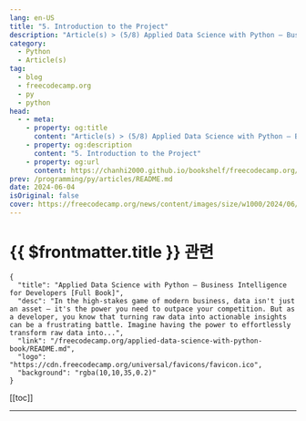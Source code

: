 ```yaml
---
lang: en-US
title: "5. Introduction to the Project"
description: "Article(s) > (5/8) Applied Data Science with Python – Business Intelligence for Developers [Full Book]"
category: 
  - Python
  - Article(s)
tag: 
  - blog
  - freecodecamp.org
  - py
  - python
head:
  - - meta:
    - property: og:title
      content: "Article(s) > (5/8) Applied Data Science with Python – Business Intelligence for Developers [Full Book]"
    - property: og:description
      content: "5. Introduction to the Project"
    - property: og:url
      content: https://chanhi2000.github.io/bookshelf/freecodecamp.org/applied-data-science-with-python-book/5-introduction-to-the-project.html
prev: /programming/py/articles/README.md
date: 2024-06-04
isOriginal: false
cover: https://freecodecamp.org/news/content/images/size/w1000/2024/06/Applied-Data-Science-with-Python-Cover-Version-2--1-.png
---
```


# {{ $frontmatter.title }} 관련

```component VPCard
{
  "title": "Applied Data Science with Python – Business Intelligence for Developers [Full Book]",
  "desc": "In the high-stakes game of modern business, data isn't just an asset – it's the power you need to outpace your competition. But as a developer, you know that turning raw data into actionable insights can be a frustrating battle. Imagine having the power to effortlessly transform raw data into...",
  "link": "/freecodecamp.org/applied-data-science-with-python-book/README.md",
  "logo": "https://cdn.freecodecamp.org/universal/favicons/favicon.ico",
  "background": "rgba(10,10,35,0.2)"
}
```

[[toc]]

---

<SiteInfo
  name="Applied Data Science with Python – Business Intelligence for Developers [Full Book]"
  desc="In the high-stakes game of modern business, data isn't just an asset – it's the power you need to outpace your competition. But as a developer, you know that turning raw data into actionable insights can be a frustrating battle. Imagine having the power to effortlessly transform raw data into..."
  url="https://freecodecamp.org/news/applied-data-science-with-python-book/"
  logo="https://cdn.freecodecamp.org/universal/favicons/favicon.ico"
  preview="https://freecodecamp.org/news/content/images/size/w1000/2024/06/Applied-Data-Science-with-Python-Cover-Version-2--1-.png"/>

<!-- TODO: 작성 -->

<!-- 
If you're ready to launch a career in data analytics, data science, or software engineering, this project provides hands-on experience to accelerate your journey. 

Leveraging the SuperStore dataset, we'll perform a comprehensive analysis that equips you with techniques applicable across diverse industries. This project emphasizes customer segmentation while building a robust data analysis skillset.

---

## The Problem: Untapped Data Potential

The sheer volume of data available to modern organizations is staggering, yet many lack the expertise to transform this data into actionable insights. This leads to missed opportunities for revenue growth, customer acquisition, and operational efficiency.

80% to 90% of the world's data is unstructured (<a href="https://deep-talk.ai/blog-posts/80-of-the-worlds-data-is-unstructured">Source</a>). Only 27% of executives can say they have a substantial amount of the data being generated from their customers (<a href="https://images.forbes.com/forbesinsights/StudyPDFs/SAS-DataElevatesTheConsumerExperience-REPORT.pdf">Source</a>). The value of the data economy in the EU is predicted to increase to over €550 billion by 2025 (<a href="https://consultancy.uk/news/32191/europes-data-economies-worth-550-billion-by-2025">Source</a>).

---

## The Solution: Strategic Data Analysis with the SuperStore Dataset

In this project, we'll tackle this challenge head-on by conducting a comprehensive exploratory data analysis of the SuperStore dataset. Utilizing **Python** and **Pandas** within the **Google Colab** environment, we'll uncover hidden patterns, trends, and correlations that can inform strategic business decisions. Through this process, you'll learn to:

- **Segment Customers:**  Delve into customer demographics, purchase behavior, and geographic location to identify distinct customer groups and tailor marketing strategies accordingly.
<li>**Analyze Sales Trends:** Uncover seasonal fluctuations, identify top-selling products, and pinpoint areas for potential growth.
<li>**Unpack Geographic Insights:** Examine sales and customer distribution across different regions, identifying potential opportunities for expansion or optimization.
<li>**Assess Product Performance:** Evaluate the success of individual products and product categories, guiding inventory management, marketing efforts, and product development decisions.

---

## Beyond Analysis: Effective Communication

This project goes beyond analysis, teaching you to effectively communicate your findings to stakeholders. You'll learn to visualize data clearly, craft compelling narratives, and present actionable recommendations.

This project will serve as a guided exploration of the SuperStore dataset. By drawing on proven techniques, you'll gain the confidence to apply these skills to diverse data challenges.

We'll delve deeper than simple analysis, exploring customer segmentation's critical role within a broader data-driven strategy. You'll learn to communicate insights effectively for maximum impact.

This project will give you the hands-on experience and foundational tools you need to excel in data analyst, data scientist, and other data-driven roles. 

You'll need a few things before you get started:

- The analysis utilizes the "Superstore Sales Dataset" <a href="https://kaggle.com/datasets/rohitsahoo/sales-forecasting/data">available on Kaggle here</a>.
- For ease of use and to facilitate collaboration, a working copy of the analysis is <a href="https://colab.research.google.com/drive/1dOJO3X33GuDLvn_eb-oFEgbgAofTpwjA?usp=sharing">accessible via Google Colab here</a>.

---

## 5.1 Introduction to the Project

As a developer, you know the power of data. But have you ever harnessed that power to drive real-world business outcomes? The Superstore Analytics Project is your opportunity to do just that. This chapter will help you:

- **Become a Customer Insights Strategist:** Uncover the hidden motivations behind customer behavior. Using Python libraries like Pandas and Scikit-learn, you'll segment customers into actionable groups and identify opportunities for personalized marketing that truly resonates.
- **Pioneer New Markets and Optimize Supply Chains:** Spatial analysis isn't just for maps – it's a powerful tool for identifying high-potential markets and streamlining logistics. Leverage libraries like Folium and NumPy to visualize data and guide strategic expansion decisions.
- **Drive Revenue with High-Value Customer Retention:** The Pareto principle applies to customers too: a small percentage drive a large portion of revenue. Identify these VIPs through data analysis, then develop tailored strategies to maximize their lifetime value.
- **Master the Art of Product Profitability Analysis:** Pandas and Matplotlib/Seaborn will be your allies as you dive into product sales data. Unearth top performers, uncover emerging trends, and make data-driven recommendations to optimize inventory and boost profitability.
- **Elevate Store Performance through Location Intelligence:** GeoPandas and Plotly are your tools for unlocking insights hidden in store location data. Identify underperforming stores, benchmark against high performers, and make targeted recommendations for improvement.
- **Transform Operations through Data-Driven Optimization:** Every step in the customer journey leaves a data trail. Analyze it to identify bottlenecks, streamline processes, and create a frictionless customer experience. Your mastery of Pandas, Seaborn, and network analysis will make you an invaluable asset.

Now let's dive in.

---

## The Superstore Sales Dataset: A Resource for Retail Analysis and Forecasting

This comprehensive dataset offers four years of detailed sales records from a global superstore. It provides a valuable foundation for us to understand customer behavior, optimize operations, and accurately predict future trends.

![Screenshot from the Superstore dataset](https://freecodecamp.org/news/content/images/2024/05/Screenshot-2024-05-09-at-11.11.02.png)

**Dataset Contents:**

- **Granular Sales Data:** Includes order dates, product categories, shipping methods, customer demographics, and sales figures.
- **Time Series Analysis:** Daily data enables the examination of short and long-term sales patterns, along with the influence of seasons, promotions, and other relevant events.
- **User-Friendly Format:** The dataset's structure is clear and well-organized, facilitating analysis for data professionals at various experience levels.

**Potential Applications:**

- **Exploratory Data Analysis (EDA):** Discover patterns within the data, revealing high-demand periods, top products, and customer preferences.
- **Predictive Modeling:** Develop time series forecasting models to anticipate sales with increased precision. This informs decision-making around inventory, resource allocation, and marketing campaigns.
- **Strategic Optimization:** Translate data-driven insights into actions that improve operational efficiency, promotional effectiveness, and overall profitability.

**Dataset Advantages:**

- **Real-World Complexity:** Data mirrors the multifaceted nature of a global retail operation, offering greater realism than simulated datasets.
- **Adaptive to Your Needs:** Supports a range of analytical techniques, from basic trend identification to sophisticated forecasting methodologies.

This dataset can help you learn how to unlock valuable insights from real-world retail data – that's why we're using it here.

---

## Analyzing The Results

### -customer-segmentation-1">Customer Segmentation

<img src="https://freecodecamp.org/news/content/images/2024/05/image-18.png" alt="Image" width="428" height="411" loading="lazy">
*Distribution of Clients - Consumer, Corporate, Home Office*

### -understanding-the-distribution-and-impact-of-customer-segments">Understanding the Distribution and Impact of Customer Segments

The analysis of our SuperStore dataset highlights a pivotal aspect of business strategy—customer segmentation. 

As you can see in the "Distribution of Clients" pie chart above, our customers are divided into three primary categories: Consumer (52.1%), Corporate (30.1%), and Home Office (17.8%). These segments reveal the diversity within our customer base and underscore the need for tailored marketing strategies.

<img src="https://freecodecamp.org/news/content/images/2024/05/image-19.png" alt="Image" width="567" height="455" loading="lazy">
*Sales per Customer Category*

### Aligning Sales Focus with Customer Segmentation

If we explore further into the "Sales per Customer Category" data, we'll find a compelling story. While consumers make up over half of our customer base, they contribute to 50.8% of total sales, closely aligning with their distribution.

Conversely, corporate clients, though only 30.1% of our base, account for a substantial 30.4% of sales. 

Home office clients, despite being the smallest segment, contribute 18.8% of sales, indicating a higher purchase value per transaction compared to their overall presence.

---

## Strategic Marketing Action Plan with Targeted Initiatives

Because our consumer base is very diverse, and each segment demonstrates distinct purchasing behaviors, this means we'll need to create a tailored marketing approach to maximize sales and profitability. 

This strategic plan aims to address the unique needs and preferences of each segment while driving overall business growth.

### Create Segment-Specific Marketing Campaigns

1. **Consumer Segment (Majority):**

Consumers represent the largest segment, offering the greatest potential for high-volume sales through broad-reaching campaigns.

**Objective:** Capture mass market attention and drive high-volume sales.

**Tactics:**

- **Multi-Channel Campaigns:** Utilize TV, radio, print, online advertising, and social media to reach a wide audience.
- **Seasonal Promotions:** Capitalize on holidays and special events with themed campaigns and limited-time offers.
- **Influencer Marketing:** Partner with popular figures for engaging content to create brand awareness and drive conversions.
- **Referral Programs:** Encourage word-of-mouth marketing by offering incentives for customer referrals, leveraging their strong presence.
- **Corporate Clients:** Corporate clients, while a smaller segment, contribute significantly to sales, indicating a higher average order value and the potential for long-term partnerships.

**Objective:** Position as a trusted partner offering scalable, tailored solutions for businesses.

**Tactics:**

- **Content Marketing:** Publish whitepapers, case studies, and thought leadership articles showcasing industry expertise and building credibility.
- **Account-Based Marketing (ABM):** Develop personalized campaigns for high-value accounts, focusing on building relationships and addressing specific pain points.
- **Webinars and Workshops:** Host educational events showcasing products and services tailored for business needs, emphasizing scalability and customization.
- **Trade Shows and Conferences:** Network with potential clients and demonstrate solutions in a professional setting, establishing direct relationships.
- **Home Office Professionals:** Despite being the smallest segment, home office professionals demonstrate a higher purchase value per transaction, indicating a willingness to invest in premium products and services.

**Objective:** Cultivate a premium brand image for remote workers and freelancers.

**Tactics:**

- **Targeted Email Marketing:** Send personalized offers based on browsing/purchase history, catering to individual needs and preferences.
<li>**Social Media Engagement:** Foster community in targeted groups, offering tips and resources to build a loyal following and establish thought leadership.
<li>**Affiliate Marketing:** Partner with relevant blogs and websites to promote products and services, reaching a targeted audience of home office professionals.
<li>**Premium Subscription Service:** Offer exclusive discounts, early access, and personalized support to enhance the value proposition for this discerning segment.

### Optimized Product Offerings

- **Action:** Analyze sales data, feedback, and trends.
- **Outcome:** Tailored product assortments and strategic innovation to meet segment needs, ensuring relevance and maximizing sales potential.

### Customized Loyalty Programs

Loyalty programs can enhance customer retention and lifetime value, but the incentives must be tailored to resonate with each segment's priorities.

- **Consumer Segment:** Offer points-based rewards, exclusive access, personalized offers, and birthday rewards to appeal to their desire for value and recognition.
- **Corporate Clients:** Implement tiered programs with volume discounts, account management, priority support, and customized solutions to cater to their focus on cost-effectiveness and efficiency.
- **Home Office Professionals:** Provide subscription-based programs with personalized discounts, early access to new products, exclusive content, and priority support to cater to their need for convenience and specialized solutions.

### Dynamic Pricing Strategies

Dynamic pricing can optimize profitability by aligning prices with each segment's perceived value and purchasing power.

- **Action:** Implement algorithms considering demand, seasonality, competitor pricing, and customer behavior.
- **Outcome:** Optimized pricing for each segment, maximizing profitability and sales conversions while remaining competitive.

### -predictive-analytics-for-proactive-decision-making">Predictive Analytics for Proactive Decision-Making

Predictive analytics enables data-driven decision-making, allowing for proactive inventory management, targeted marketing campaigns, and personalized customer experiences.

- **Action:** Leverage analytics to forecast buying behavior, identify trends, and personalize offers.
- **Outcome:** Proactive inventory management to avoid stockouts and overstocking, targeted marketing campaigns that resonate with each segment's unique preferences, and enhanced customer experience through personalized recommendations and offers.

The SuperStore dataset analysis unequivocally demonstrates the criticality of customer segmentation for strategic planning and execution. It provides a comprehensive framework to leverage customer insights for optimized business outcomes.

A data-driven approach acknowledging the unique characteristics and preferences of each customer segment is paramount to sustainable growth. This involves tailoring marketing campaigns, product offerings, loyalty programs, and pricing strategies.

By understanding customer behavior and preferences, your organization can:

- **Enhance Engagement:** Develop targeted campaigns addressing specific pain points and aspirations.
- **Improve Satisfaction:** Provide personalized experiences and offerings catering to unique needs.
- **Drive Revenue:** Optimize pricing, product mix, and promotions based on purchasing power and behavior.

Integrating data-driven insights into strategic initiatives enables informed decision-making, resource optimization, and competitive advantage. 

---

## Customer Loyalty

The following analysis seeks to pinpoint the key customer segments within our dataset that significantly influence business outcomes. Our goal is to unearth the characteristics and behaviors of high-value customers, enabling targeted strategies to enhance retention, loyalty, and ultimately drive growth. 

By delving into purchasing patterns, demographics, and engagement metrics, we will uncover hidden opportunities and prioritize actions that maximize customer lifetime value. 

Below you can see the code we'll run and the output it generates:

```py
# Group the data by Customer ID, Customer Name, Segments, and calculate the frequency of orders for each customer
customer_order_frequency = df.groupby(['Customer ID', 'Customer Name', 'Segment'])['Order ID'].count().reset_index()

# Rename the column to represent the frequency of orders
customer_order_frequency.rename(columns={'Order ID': 'Total Orders'}, inplace=True)

# Identify repeat customers (customers with order frequency greater than 1)
repeat_customers = customer_order_frequency[customer_order_frequency['Total Orders'] >= 1]

# Sort "repeat_customers" in descending order based on the "Order Frequency" column
repeat_customers_sorted = repeat_customers.sort_values(by='Total Orders', ascending=False)

# Print the result- the first 10 and reset index
print(repeat_customers_sorted.head(12).reset_index(drop=True))
```

```py
Customer ID        Customer Name      Segment  Total Orders
0     WB-21850        William Brown     Consumer            35
1     PP-18955           Paul Prost  Home Office            34
2     MA-17560         Matt Abelman  Home Office            34
3     JL-15835             John Lee     Consumer            33
4     CK-12205  Chloris Kastensmidt     Consumer            32
5     SV-20365          Seth Vernon     Consumer            32
6     JD-15895     Jonathan Doherty    Corporate            32
7     AP-10915       Arthur Prichep     Consumer            31
8     ZC-21910     Zuschuss Carroll     Consumer            31
9     EP-13915           Emily Phan     Consumer            31
10    LC-16870        Lena Cacioppo     Consumer            30
11    Dp-13240          Dean percer  Home Office            29
```

```py
# Group the data by customer IDs and calculate the total purchase (sales) for each customer
customer_sales = df.groupby(['Customer ID', 'Customer Name', 'Segment'])['Sales'].sum().reset_index()

# Sort the customers based on their total purchase in descending order to identify top spenders
top_spenders = customer_sales.sort_values(by='Sales', ascending=False)

# Print the top-spending customers
print(top_spenders.head(10).reset_index(drop=True)) 

Customer ID       Customer Name      Segment      Sales
0    SM-20320         Sean Miller  Home Office  25043.050
1    TC-20980        Tamara Chand    Corporate  19052.218
2    RB-19360        Raymond Buch     Consumer  15117.339
3    TA-21385        Tom Ashbrook  Home Office  14595.620
4    AB-10105       Adrian Barton     Consumer  14473.571
5    KL-16645        Ken Lonsdale     Consumer  14175.229
6    SC-20095        Sanjit Chand     Consumer  14142.334
7    HL-15040        Hunter Lopez     Consumer  12873.298
8    SE-20110        Sanjit Engle     Consumer  12209.438
9    CC-12370  Christopher Conant     Consumer  12129.07
```

### -understanding-repeat-purchase-behaviors">Understanding Repeat Purchase Behaviors

The repeat purchase behavior of our customers reveals who is coming back and how often. Our analysis shows that certain customers make frequent purchases, highlighting their loyalty and the effectiveness of our engagement strategies. 

For example, William Brown, a consumer, tops the list with 35 orders, indicating high engagement with our offerings.

### -action-points">Action Points:

- **Personalize Communication**: Tailor marketing messages and promotions to the needs and preferences of frequent buyers to maintain their interest and encourage continued patronage.
<li>**Reward Loyalty**: Implement a loyalty program that rewards repeat purchases, thereby increasing customer retention rates.
<li>**Feedback Collection**: Regularly gather feedback from repeat customers to refine product offerings and service delivery.

### Identifying and Nurturing Top Spenders

Assessing who spends the most within our customer segments provides a clear direction for resource allocation in marketing and customer service efforts. 

Sean Miller, from the Home Office segment, has the highest expenditure with over $25,000 spent. This information is crucial for developing targeted strategies that cater to high-value customers.

### Strategic Recommendations:

- **Enhanced Customer Support**: Offer dedicated support and exclusive services to top spenders to enhance their buying experience.
- **Custom Offers**: Create special offers that cater to the unique needs and preferences of the highest spenders to increase their purchase frequency.
- **Strategic Upselling**: Use data-driven insights to identify upselling opportunities tailored to the interests of top spenders.

### Utilizing Data for Targeted Marketing

The detailed breakdown of customer spending and order frequency allows us to segment our marketing efforts more effectively. 

For instance, knowing that home office customers like Sean Miller and Tom Ashbrook are among the top spenders suggests a high potential for targeted marketing campaigns designed to cater to home office setups.

### Implementable Actions:

- **Segment-Specific Campaigns**: Design marketing campaigns that address the specific needs of different segments, such as corporate and home office, enhancing relevance and effectiveness.
- **Data-Driven Product Recommendations**: Leverage data on past purchases to recommend relevant products that meet the evolving needs of our customers.
- **Incentivize Higher Spend**: Introduce tiered pricing strategies that incentivize higher spend, particularly within segments that show a propensity for larger transactions.

### Empowering Strategic Decisions Through Customer Segmentation

Our customer segmentation analysis provides a foundation for making informed, strategic decisions that enhance customer satisfaction and loyalty. By understanding and acting on the behaviors of our customers—identifying who are our most frequent shoppers and top spenders—we can tailor our efforts to maximize impact. 

This approach not only boosts customer loyalty but also drives increased revenue, ensuring our competitive edge in the market.

---

## Popular Mode of Shipment

![Popular Mode of Shipment](https://freecodecamp.org/news/content/images/2024/05/image-20.png)

### Analyzing Shipping Preferences

Our dataset reveals the distribution of shipping preferences among our customers, which is crucial for optimizing logistics and enhancing customer satisfaction. 

The "Popular Mode Of Shipment" pie chart indicates that Standard Class shipping is overwhelmingly preferred, accounting for 59.8% of shipments. This is followed by Second Class at 19.4%, First Class at 15.3%, and Same Day at 5.5%.

### Strategic Implications

The dominance of Standard Class shipping underscores its importance as a reliable and cost-effective option for the majority of our customers. However, the presence of faster options like First Class and Same Day shipping highlights a segment of the market with different priorities—speed and convenience.

This data can drive growth and optimization in several ways:

**Tailored Shipping Options:**

- **Consumers:** Offer a tiered shipping program where Standard Class is the default, but members of the loyalty program receive free shipping on orders over a certain threshold. This incentivizes higher-value purchases while catering to their preference for cost-effectiveness.
- **Corporate Clients:** Introduce a "Corporate Shipping Program" with negotiated rates for bulk orders and expedited shipping options. This could include dedicated account managers for seamless logistics coordination and personalized shipping solutions.
- **Home Office Professionals:** Offer a subscription-based service with free or discounted expedited shipping for a flat monthly fee. This caters to their desire for convenience and reliable delivery.

**Dynamic Pricing:**

- **Peak Season Surcharges:** During peak shopping periods, implement surcharges for expedited shipping to manage demand and allocate resources efficiently.
- **Regional Pricing:** Adjust shipping prices based on the customer's location to account for varying shipping costs and ensure fair pricing.
- **Promotional Discounts:** Offer limited-time discounts on specific shipping methods to stimulate sales and entice customers to try faster options.

**Partnership Opportunities:**

- **Negotiated Rates:** Partner with multiple carriers to secure competitive rates for various shipping methods, ensuring cost-effective options for both SuperStore and its customers.
- **Hybrid Shipping:** Explore partnerships with local delivery services to offer same-day or next-day delivery in select areas, catering to customers who prioritize speed.
- **International Expansion:** Partner with international shipping providers to expand SuperStore's reach and offer global shipping options.

**Operational Efficiency:**

- **Warehouse Optimization:** Analyze shipping data to identify popular products and strategically locate them within the warehouse for faster order fulfillment.
- **Route Optimization:** Utilize route planning software to optimize delivery routes and reduce transportation costs.
- **Packaging Efficiency:** Analyze product dimensions and packaging materials to minimize shipping costs and reduce waste.

**Customer Communication:**

- **Real-Time Tracking:** Integrate shipping tracking tools into the website and customer communication channels to provide real-time updates on order status and estimated delivery times.
- **Proactive Notifications:** Send automated notifications about shipping delays or changes in delivery schedules to manage customer expectations and reduce inquiries.
- **Personalized Recommendations:** Based on past purchase history and shipping preferences, recommend suitable shipping options during checkout to enhance the customer experience.

**Feedback Loop:**

- **Post-Purchase Surveys:** Collect feedback on shipping experiences through post-purchase surveys or email campaigns to identify areas for improvement.
<li>**Online Reviews and Social Media:** Monitor online reviews and social media mentions related to shipping to address concerns and maintain a positive brand image.
<li>**Continuous Improvement:** Regularly analyze feedback data to identify trends and implement changes to enhance shipping services.

---

## -geographical-analysis">Geographical Analysis

A comprehensive geographic analysis reveals a wealth of opportunities for SuperStore to optimize its market penetration and sales strategy across various states and cities. This granular assessment provides actionable insights that will empower the company to concentrate its efforts on high-yield regions, tailor product offerings to local preferences, and unlock hidden pockets of profitability. 

Below is the code that we will run and the output it produces: 

```py
# Customers per state

state = df['State'].value_counts().reset_index()
state = state.rename(columns={'index':'State', 'State':'Number_of_customers'})

print(state.head(20))

# Customers per city

city = df['City'].value_counts().reset_index()
city= city.rename(columns={'index':'City', 'City':'Number_of_customers'})

print(city.head(15))

# Sales per state

# Group the data by state and calculate the total purchases (sales) for each state
state_sales = df.groupby(['State'])['Sales'].sum().reset_index()

# Sort the states based on their total sales in descending order to identify top spenders
top_sales = state_sales.sort_values(by='Sales', ascending=False)

# Print the states
print(top_sales.head(20).reset_index(drop=True))

# Group the data by state and calculate the total purchase (sales) for each city
city_sales = df.groupby(['City'])['Sales'].sum().reset_index()

# Sort the cities based on their sales in descending order to identify top cities
top_city_sales = city_sales.sort_values(by='Sales', ascending=False)

# Print the states
print(top_city_sales.head(20).reset_index(drop=True))

state_city_sales = df.groupby(['State','City'])['Sales'].sum().reset_index()

print(state_city_sales.head(20))
```

```py
 Number_of_customers  count
0           California   1946
1             New York   1097
2                Texas    973
3         Pennsylvania    582
4           Washington    504
5             Illinois    483
6                 Ohio    454
7              Florida    373
8             Michigan    253
9       North Carolina    247
10            Virginia    224
11             Arizona    223
12           Tennessee    183
13            Colorado    179
14             Georgia    177
15            Kentucky    137
16             Indiana    135
17       Massachusetts    135
18              Oregon    122
19          New Jersey    122

 Number_of_customers  count
0        New York City    891
1          Los Angeles    728
2         Philadelphia    532
3        San Francisco    500
4              Seattle    426
5              Houston    374
6              Chicago    308
7             Columbus    221
8            San Diego    170
9          Springfield    161
10              Dallas    156
11        Jacksonville    125
12             Detroit    115
13              Newark     92
14             Jackson     82

       State        Sales
0       California  446306.4635
1         New York  306361.1470
2            Texas  168572.5322
3       Washington  135206.8500
4     Pennsylvania  116276.6500
5          Florida   88436.5320
6         Illinois   79236.5170
7         Michigan   76136.0740
8             Ohio   75130.3500
9         Virginia   70636.7200
10  North Carolina   55165.9640
11         Indiana   48718.4000
12         Georgia   48219.1100
13        Kentucky   36458.3900
14         Arizona   35272.6570
15      New Jersey   34610.9720
16        Colorado   31841.5980
17       Wisconsin   31173.4300
18       Tennessee   30661.8730
19       Minnesota   29863.1500

 City        Sales
0   New York City  252462.5470
1     Los Angeles  173420.1810
2         Seattle  116106.3220
3   San Francisco  109041.1200
4    Philadelphia  108841.7490
5         Houston   63956.1428
6         Chicago   47820.1330
7       San Diego   47521.0290
8    Jacksonville   44713.1830
9         Detroit   42446.9440
10    Springfield   41827.8100
11       Columbus   38662.5630
12         Newark   28448.0490
13       Columbia   25283.3240
14        Jackson   24963.8580
15      Lafayette   24944.2800
16    San Antonio   21843.5280
17     Burlington   21668.0820
18      Arlington   20214.5320
19         Dallas   20127.9482

  State           City      Sales
0   Alabama         Auburn   1766.830
1   Alabama        Decatur   3374.820
2   Alabama       Florence   1997.350
3   Alabama         Hoover    525.850
4   Alabama     Huntsville   2484.370
5   Alabama         Mobile   5462.990
6   Alabama     Montgomery   3722.730
7   Alabama     Tuscaloosa    175.700
8   Arizona       Avondale    946.808
9   Arizona  Bullhead City     22.288
10  Arizona       Chandler   1067.403
11  Arizona        Gilbert   4172.382
12  Arizona       Glendale   2917.865
13  Arizona           Mesa   4037.740
14  Arizona         Peoria   1341.352
15  Arizona        Phoenix  11000.257
16  Arizona     Scottsdale   1466.307
17  Arizona   Sierra Vista     76.072
18  Arizona          Tempe   1070.302
19  Arizona         Tucson   6313.016
```

Now let's dig into this data a bit more:

### State-Level Analysis: Beyond the Obvious

While California boasts the largest customer base, the data reveals a nuanced landscape where success isn't solely determined by sheer numbers. 

New York's higher sales per customer, despite a smaller customer base, suggest a lucrative market with a preference for premium products or larger order quantities. 

Texas, while ranking third in customer count, emerges as a burgeoning market with significant untapped potential due to its large population and thriving economy. 

Washington and Pennsylvania, though smaller in customer base, exhibit robust sales figures, hinting at untapped potential that could be unlocked through targeted marketing and increased brand visibility.

**Strategic Recommendations:**

- **High-Growth Regions:** Prioritize Texas, Washington, and Pennsylvania for expansion. Consider allocating additional resources to marketing campaigns, expanding distribution networks, and tailoring product offerings to local preferences.
- **High-Value Markets:** New York presents an opportunity to cultivate a loyal customer base with a penchant for premium products. Consider introducing exclusive product lines, loyalty programs with high-value rewards, and personalized shopping experiences.
- **Maximizing Market Share:** In California, focus on increasing customer engagement and average order value through targeted promotions, personalized recommendations, and data-driven upselling strategies.

### City-Level Analysis: Pinpointing Urban Opportunities

Drilling down to the city level reveals even more granular insights into customer behavior and preferences. 

While New York City leads in both customer count and total sales, cities like Los Angeles and Seattle demonstrate impressive sales figures despite smaller customer bases, indicating a high-value segment with a willingness to spend. 

Surprisingly, metropolitan areas like Houston and Chicago, with their sizeable populations, present significant untapped potential due to underperforming sales figures.

**Strategic Recommendations:**

- **Targeted Urban Campaigns:** Launch hyper-targeted campaigns in Houston and Chicago, emphasizing brand awareness, local partnerships, and product assortments tailored to the unique preferences of each city.
- **Market Expansion:** Capitalize on the affluent customer base in Seattle and Los Angeles by introducing premium product lines, expanding service offerings, and hosting exclusive events to foster loyalty and drive repeat business.
- **Loyalty Enhancement:** Focus on retention strategies in New York City, such as personalized loyalty programs, exclusive events, and concierge services, to maintain and strengthen relationships with high-value customers.

### -granular-insights-hidden-gems-within-states">Granular Insights: Hidden Gems Within States

A more detailed analysis reveals hidden pockets of profitability within individual states. For instance, Arizona boasts cities like Phoenix and Tucson that significantly contribute to overall sales, highlighting the importance of understanding local dynamics within each state.

**Strategic Recommendations:**

- **Hyperlocal Marketing:** Tailor marketing campaigns to specific cities within each state, leveraging local insights, cultural nuances, and community partnerships to maximize engagement and drive conversions.
- **Localized Product Assortment:** Optimize product offerings in each city based on local demand and preferences, ensuring the most relevant and appealing products are readily available.
- **Data-Driven Expansion:** Utilize data analytics to identify untapped markets within high-potential states, enabling strategic expansion into specific cities where the brand can resonate with local audiences.

By adopting a granular, data-driven approach to geographic analysis, SuperStore can unlock new avenues for growth, optimize its market penetration, and achieve sustained profitability across diverse regions. 

The key lies in understanding the unique characteristics and preferences of each market and tailoring strategies accordingly. This will not only drive sales but also foster strong customer relationships and brand loyalty, positioning SuperStore as a market leader that truly understands and caters to the needs of its diverse customer base.

---

## Product Category Analysis

![Top Product Categories Based on Sales](https://freecodecamp.org/news/content/images/2024/05/image-21.png)

![Top Product Categories Based on Sales](https://freecodecamp.org/news/content/images/2024/05/image-22.png)

Now we'll discover which products are truly driving revenue, where your profit margins shine, and which categories are ripe for strategic investment. 

Below is the code that we will run and the output it produces: 

```py
## Product Analysis

### Product Category Analysis

- Investigate the sales performance of different product

# Types of products in the Stores

products = df['Category'].unique()
print(products)

product_subcategory = df['Sub-Category'].unique()
print(product_subcategory)

# Types of sub category

product_subcategory = df['Sub-Category'].nunique()
print(product_subcategory)

# Group the data by product category and how many sub-category it has
subcategory_count = df.groupby('Category')['Sub-Category'].nunique().reset_index()
# sort by ascending order
subcategory_count = subcategory_count.sort_values(by='Sub-Category', ascending=False)
# Print the states
print(subcategory_count)

subcategory_count_sales = df.groupby(['Category','Sub-Category'])['Sales'].sum().reset_index()

print(subcategory_count_sales)

# Group the data by product category versus the sales from each product category
product_category = df.groupby(['Category'])['Sales'].sum().reset_index()

# Sort the product category in their descending order and identify top product category
top_product_category = product_category.sort_values(by='Sales', ascending=False)

# Print the states
print(top_product_category.reset_index(drop=True))

# Plotting a pie chart
plt.pie(top_product_category['Sales'], labels=top_product_category['Category'], autopct='%1.1f%%')

# set the labels of the pie chart
plt.title('Top Product Categories Based on Sales')

plt.show()

# Group the data by product sub category versus the sales
product_subcategory = df.groupby(['Sub-Category'])['Sales'].sum().reset_index()

# Sort the product category in their descending order and identify top product category
top_product_subcategory = product_subcategory.sort_values(by='Sales', ascending=False)

# Print the states
print(top_product_subcategory.reset_index(drop=True))

top_product_subcategory = top_product_subcategory.sort_values(by='Sales', ascending=True)

# Ploting a bar graph

plt.barh(top_product_subcategory['Sub-Category'], top_product_subcategory['Sales'])

# Labels
plt.title('Top Product Categories Based on Sales')
plt.xlabel('Product Sub-Category')
plt.ylabel('Total Sales')
plt.xticks(rotation=0)

plt.show()
```
### Sales Distribution: A Balanced Portfolio with a Technological Tilt

The product portfolio demonstrates a balanced distribution across three primary categories: Technology (36.6%), Furniture (32.2%), and Office Supplies (31.2%). This near-equal distribution signifies a diverse customer base with varied needs. 

However, the slight dominance of technology products indicates a potential growth trajectory in this sector, aligning with current market trends and consumer preferences.

### Sub-Category Spotlight: Identifying Stars and Hidden Gems

Drilling down into sub-categories unveils a more nuanced picture:

- **Star Performers:** Phones and Chairs emerge as the undeniable champions, boasting the highest gross sales. This signals a robust market demand and potentially healthy profit margins, warranting a strategic focus on inventory management, marketing initiatives, and supplier relationships.
- **Mid-Tier Contenders:** Storage, Tables, and Accessories exhibit substantial sales, although not reaching the top echelons. These categories present opportunities for targeted promotions, bundled offers, and cross-selling strategies to elevate their performance and capture a larger market share.
- **Dormant Potential:** Fasteners, Labels, and Envelopes linger at the lower end of the spectrum, representing a smaller share of sales. While these items may be perceived as ancillary, they offer potential for growth through aggressive marketing, creative bundling with higher-demand products, or strategic re-evaluation of their role in the product mix.

### Strategic Roadmap: From Insights to Actionable Strategies

- **High-Value Focus:** Prioritize inventory allocation and marketing resources for top-performing sub-categories like Phones and Chairs. Explore strategic partnerships with suppliers to secure volume discounts and ensure consistent stock availability.
- **Mid-Tier Boost:** Implement targeted promotions, cross-selling strategies, and bundled offers for Storage, Tables, and Accessories to stimulate demand and increase average order value.
- **Dormant Potential Activation:** Conduct comprehensive market research to understand the factors influencing low demand for Fasteners, Labels, and Envelopes. Consider adjusting pricing strategies, featuring these products more prominently in marketing materials, or utilizing them as promotional items to drive traffic and increase basket size.

### Leveraging Data for Precision Marketing and Continuous Improvement

- **Targeted Campaigns:** Utilize customer purchase data to segment customers effectively and create personalized marketing campaigns that resonate with their specific needs and preferences.
- **Dynamic Pricing:** Implement dynamic pricing models for high-demand items like Phones, leveraging fluctuations in demand to maximize profitability without alienating customers.
- **Feedback Loop:** Establish a robust mechanism for gathering and analyzing customer feedback, particularly for top-selling and underperforming products. This iterative process allows for continuous improvement and ensures product offerings remain aligned with evolving customer expectations.

This comprehensive product category analysis serves as a compass, guiding SuperStore towards a more refined and profitable product strategy. By embracing data-driven insights and implementing targeted actions, the company can capitalize on high-growth opportunities, optimize inventory management, and foster a deeper understanding of customer preferences. 

This strategic approach will not only maximize short-term revenue but also cultivate long-term customer loyalty and sustained growth in an ever-evolving market.

---

## Sales Analysis

Analyzing our sales data over several years provides a clear trajectory of growth and helps us understand seasonal fluctuations that affect our business. This analysis is essential for strategic planning, resource allocation, and performance forecasting. 

### Yearly Sales Analysis (2014-2018): Capitalizing on Growth and Navigating Fluctuations

![Yearly Sales from 2014 to 2019](https://freecodecamp.org/news/content/images/2024/05/image-24.png)

The consistent sales growth from 2014 to 2018, with a temporary dip in 2016, presents a valuable opportunity for strategic refinement and growth acceleration.

**Actionable Insights:**

- **2016 Sales Dip:** Conduct a thorough analysis of internal and external factors that contributed to the 2016 sales decline. This could involve scrutinizing market trends, competitor activity, internal operational challenges, or pricing strategies. Identifying the root causes will equip SuperStore with valuable knowledge to mitigate future risks.
- **Growth Post-2016:** Pinpoint the specific strategies implemented after 2016 that fueled the subsequent recovery and growth. This might entail analyzing marketing campaigns, product launches, customer acquisition strategies, or operational improvements. By understanding what worked well, SuperStore can double down on these successful initiatives.

**Strategic Initiatives:**

- **Reinforce Successful Strategies:** Amplify the impact of proven strategies by allocating additional resources, refining their execution, and scaling them to reach a wider audience. This could involve expanding marketing campaigns to new channels, investing in product development, or strengthening customer service.
- **Develop Contingency Plans:** Create a comprehensive plan to address potential market fluctuations or unforeseen challenges. This might include diversifying product offerings, exploring new market segments, or establishing financial reserves to weather temporary downturns.
- **Continuous Monitoring and Adaptation:** Establish a system for ongoing monitoring of sales performance, market trends, and competitor activities. By staying agile and adapting quickly to changing conditions, SuperStore can maintain its growth trajectory and proactively address potential risks.

By proactively addressing the insights gleaned from this yearly sales analysis, SuperStore can not only sustain its current growth trajectory but also fortify its resilience against future market fluctuations, ensuring continued success in the years to come.

### Company Sales Analysis: Charting Growth and Uncovering Seasonal Patterns

![Total Sales by Month from 2018 - 2019](https://freecodecamp.org/news/content/images/2024/05/image-26.png)

The following analysis of SuperStore's total sales by month from 2014 to 2019 reveals a consistent upward trajectory, punctuated by seasonal fluctuations. This comprehensive view offers invaluable insights into the company's growth patterns and potential areas for optimization.

Key Observations:

- **Steady Growth:** SuperStore has experienced a steady increase in total sales over the six-year period, reflecting positive business momentum and a growing customer base.
- **Seasonal Fluctuations:** Sales exhibit distinct peaks and valleys throughout the year, with the highest sales typically occurring in November and December, coinciding with holiday shopping seasons. Conversely, sales tend to dip in the first quarter of each year.
- **Accelerated Growth in Later Years:** The rate of sales growth appears to accelerate in the later years, particularly in 2018 and 2019, suggesting successful strategic initiatives or favorable market conditions.

Actionable Insights:

- **Capitalize on Peak Seasons:** Double down on marketing and promotional efforts during peak seasons to maximize revenue and capture a larger market share. Consider offering special discounts, bundles, or limited-time promotions to incentivize purchases.
- **Mitigate Seasonal Dips:** Develop strategies to address the sales dip in the first quarter. This could involve introducing new products or services tailored to off-season demand, offering incentives for early purchases, or focusing on customer retention and loyalty programs.
- **Sustain Growth Momentum:** Analyze the factors driving accelerated growth in recent years and replicate successful strategies. This could entail expanding into new markets, investing in product innovation, or optimizing marketing campaigns.
- **Inventory Optimization:** Utilize sales data to forecast demand accurately and adjust inventory levels accordingly, ensuring sufficient stock during peak seasons and minimizing excess inventory during slower periods.
- **Data-Driven Promotions:** Leverage historical sales data to create targeted promotions that align with seasonal trends and customer preferences.

By meticulously examining the total sales by month and implementing these data-driven strategies, SuperStore can harness its growth potential, optimize its operations, and maintain a competitive edge in the market. This analysis empowers the company to make informed decisions that will drive continued success in the years to come.

---

## -sales-trends-1">Sales Trends

The following analysis meticulously examines SuperStore's sales data across monthly, quarterly, and yearly intervals. 

By visualizing and dissecting these temporal trends, we aim to extract actionable insights that will inform strategic decision-making, optimize sales cycles, and unlock untapped growth potential. This comprehensive assessment serves as a compass, guiding the company towards sustained revenue enhancement and a deeper understanding of the factors influencing sales performance.

![Monthly Sales Trend from Jan 2015 to Jan 2018](https://freecodecamp.org/news/content/images/2024/05/image-27.png)

### Monthly Sales Trends: Seasonality as a Strategic Lever

The monthly sales data reveals a clear seasonal pattern, with a pronounced peak in November and December, coinciding with the holiday shopping frenzy. This peak presents a golden opportunity for SuperStore to maximize revenue through targeted campaigns, promotions, and limited-time offers.

Conversely, the first quarter of each year consistently experiences a dip in sales. This predictable lull can be proactively addressed through several strategies:

- **Off-Season Product Launches:** Introduce new products or services that cater specifically to customer needs during this period, such as winter clearance sales or promotions for back-to-school essentials.
- **Early Bird Incentives:** Incentivize early purchases through discounts, loyalty rewards, or exclusive access to new products, stimulating demand during traditionally slower months.
- **Customer Retention Focus:** Shift focus towards retaining existing customers through loyalty programs, personalized communication, and exceptional customer service, ensuring a steady stream of revenue even during off-peak periods.

### Quarterly Sales Trends: Aligning Strategy with Seasonal Rhythms

The quarterly sales data mirrors the monthly trends, highlighting the significance of Q4 (holiday season) for revenue generation and Q1 as a period for strategic adjustments. To optimize performance, SuperStore can:

- **Product Category Analysis:** Analyze sales data by product category on a quarterly basis to identify seasonal trends. This enables the tailoring of product offerings and marketing campaigns to specific quarters, ensuring maximum relevance and appeal.
<li>**Inventory Optimization:** Forecast demand accurately based on historical quarterly data to avoid stockouts during peak seasons and overstocking during slower periods, thus optimizing inventory management and minimizing costs.

### Yearly Sales Trends: Sustaining Growth and Mitigating Risks

The overall upward trajectory of sales over the years signifies sustained business growth, with a notable acceleration in 2018 and 2019. To maintain this momentum, SuperStore can:

- **Deep Dive into Growth Drivers:** Conduct a comprehensive analysis of the factors contributing to accelerated growth, such as new product launches, market expansion, or successful marketing initiatives. Replicating these successes can further propel the company's upward trajectory.
<li>**Continuous Optimization:** Implement data-driven strategies to refine marketing campaigns, enhance customer experiences, and streamline operations. By continuously monitoring key performance indicators (KPIs) and adapting to market dynamics, SuperStore can ensure continued growth and profitability.
<li>**Risk Mitigation:** Develop contingency plans to address potential risks and unforeseen challenges, such as economic downturns or shifts in consumer behavior. This could involve diversifying revenue streams, expanding into new markets, or building financial reserves to weather turbulent periods.

The sales trends analysis paints a vivid picture of SuperStore's growth trajectory and seasonal fluctuations. By leveraging these insights and implementing proactive strategies, the company can optimize its operations, capitalize on seasonal opportunities, and navigate challenges with agility. This data-driven approach ensures that SuperStore remains not only responsive to market dynamics but also well-positioned for sustained growth and continued success in the years to come.

---

## Total Sales by U.S. State

<img src="https://freecodecamp.org/news/content/images/2024/05/image-28.png" alt="Image" width="880" height="362" loading="lazy">
*The choropleth map of the total sales by U.S. State*

The choropleth map of the United States provides a vivid illustration of total sales distribution by state, revealing significant variances in market performance across the country. This geographical visualization is instrumental for identifying key markets, underperformers, and potential growth opportunities.

### High-Performance States

The map highlights California, Texas, and New York as the top-performing states with the highest sales volumes, marked by deeper shades. These states, known for their large populations and robust economies, naturally present lucrative markets for our products.

- **California**: Stands out as the highest revenue generator, suggesting strong market penetration and customer engagement.
- **New York and Texas**: Follow closely, indicating well-established markets with considerable consumer spending.

### -mid-level-and-emerging-markets">Mid-Level and Emerging Markets

States such as Florida and Illinois are depicted in mid-range colors, indicating moderate sales volumes. These regions hold potential for growth and may benefit from targeted marketing strategies and increased distribution efforts.

- **Florida**: Shows potential as an emerging market that could be tapped more effectively through localized marketing campaigns and possibly expanding the distribution network.
- **Illinois**: Suggests a stable market presence that could be enhanced by exploring consumer preferences and adjusting product offerings to better meet local demands.

### Lower Sales Regions

The map also identifies several states, particularly in the central and mountain regions, where sales are relatively low. These areas require a strategic approach to determine whether the low sales are due to poor market penetration, lack of consumer awareness, or other factors.

- **Central and Mountain States**: Such as Montana, Wyoming, and the Dakotas, show minimal sales, which could be addressed by investigating local market conditions and possibly increasing marketing efforts.

### Strategic Implications

The geographic sales analysis reveals a diverse landscape with distinct opportunities and challenges across various regions. By leveraging these insights and implementing a multi-pronged strategic approach, SuperStore can optimize its market penetration and sales performance.

### -high-performance-states-sustained-dominance-and-strategic-expansion">High-Performance States: Sustained Dominance and Strategic Expansion

In high-performing states like California, New York, and Texas, where SuperStore has already established a strong foothold, the focus shifts towards sustaining dominance and exploring avenues for further growth.

**Actionable Strategies:**

1. **Invest in Customer Retention:** Implement loyalty programs, personalized offers, and exceptional customer service to maintain and strengthen relationships with existing customers, ensuring repeat business and positive word-of-mouth.
2. **Expand Product Lines:** Introduce new product lines or variations that cater to the specific preferences and demographics of these high-value markets, tapping into unmet needs and increasing average order value.
3. **Vertical Integration:** Explore opportunities for vertical integration within the supply chain to reduce costs, improve efficiency, and enhance control over product quality and distribution.
4. **Horizontal Expansion:** Consider acquiring or partnering with complementary businesses in these regions to expand market reach, access new customer segments, and diversify revenue streams.

### -mid-level-states-targeted-growth-and-market-penetration">Mid-Level States: Targeted Growth and Market Penetration

States like Florida and Illinois represent promising markets with moderate sales volumes and untapped potential. A targeted approach is necessary to increase brand visibility and drive customer engagement.

**Actionable Strategies:**

1. **Localized Marketing Campaigns:** Develop marketing campaigns tailored to the specific preferences and demographics of each state. Leverage local influencers, community partnerships, and regional events to create a sense of connection and resonance with the target audience.
2. **Competitive Analysis:** Conduct a thorough analysis of the competitive landscape in these states to identify gaps in the market and differentiate SuperStore's offerings. Focus on unique value propositions and competitive pricing to attract new customers.
3. **Distribution Channel Optimization:** Evaluate and optimize distribution channels to ensure efficient product delivery and availability across all retail locations and online platforms.
4. **Customer Feedback Loop:** Establish a mechanism for gathering and analyzing customer feedback to understand regional preferences, identify areas for improvement, and tailor product offerings to meet specific needs.

### -underperforming-markets-strategic-assessment-and-targeted-interventions">Underperforming Markets: Strategic Assessment and Targeted Interventions

States with low sales volumes, particularly those in the central and mountain regions, require a nuanced approach to understand the root causes of underperformance and develop targeted interventions.

**Actionable Strategies:**

1. **Market Research:** Conduct in-depth market research to identify barriers to entry or performance, including competitor analysis, consumer behavior studies, and assessments of local economic conditions.
2. **Strategic Partnerships:** Explore partnerships with local businesses or distributors to expand market reach, leverage existing networks, and gain insights into regional nuances.
3. **Localized Promotions:** Launch targeted promotions and discounts to raise brand awareness and incentivize trial purchases.
4. **Product Localization:** Consider adapting product lines or services to meet the unique needs and preferences of consumers in these regions.

By embracing a data-driven approach to geographic analysis and implementing these targeted strategies, SuperStore can optimize its sales performance across all U.S. states. 

This involves a combination of reinforcing success in high-performing areas, accelerating growth in mid-level markets, and strategically addressing challenges in underperforming regions. 

The ultimate goal is to create a sustainable growth trajectory that leverages the strengths of each market while mitigating risks and maximizing profitability across the entire United States.
-->

